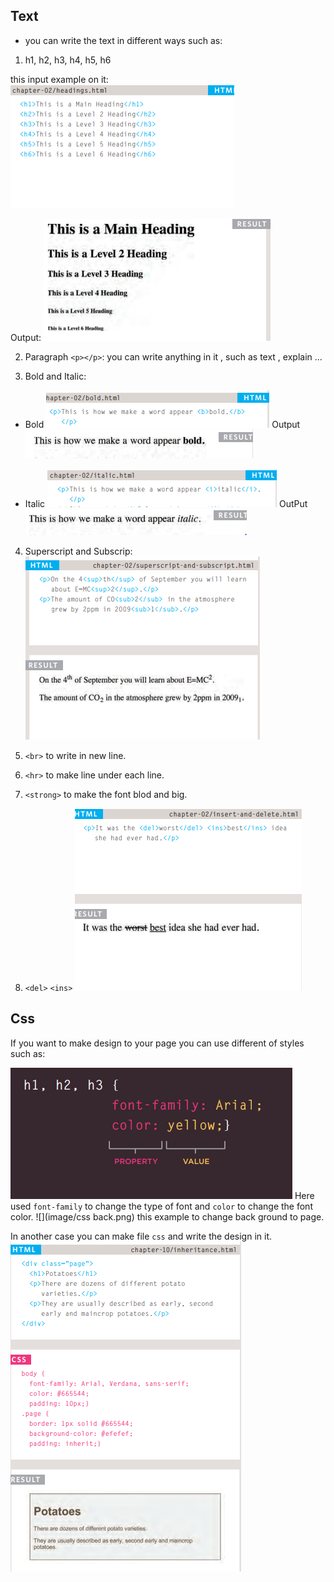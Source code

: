 ## Text

 * you can write the text in different ways such as:

 1. h1, h2, h3, h4, h5, h6

this input example on it:
![](image/html.PNG)
 
 Output:
![](image/html1.PNG)

2. Paragraph `<p></p>`:
 you can write anything in it , such as text , explain ...

3. Bold and Italic:
* Bold
![](image/bold.PNG)
Output
![](image/bold1.PNG)

* Italic
![](image/ilatic.PNG)
OutPut
![](image/ilatic1.PNG)

4. Superscript and Subscrip:
![](image/SUP.PNG)

5. `<br>` to write in new line.

6. `<hr>` to make line under each line.

7. `<strong>` to make the font blod and big.

8. `<del>` `<ins>`
![](image/del.PNG)


## Css

If you want to make design to your page you can use different of styles such as:

![](image/h1.PNG)
 Here used `font-family` to change the type of font
 and `color` to change the font color. 
![](image/css back.png)
this example to change back ground to page.

In another case you can make file `css` and write the design in it.
![](image/css.PNG)














